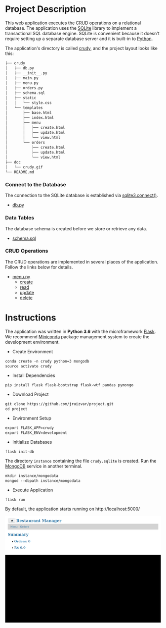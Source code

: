 # Project Description
This web application executes the [CRUD](https://en.wikipedia.org/wiki/Create,_read,_update_and_delete) operations on a relational database. The application uses the [SQLite](https://sqlite.org/about.html) library to implement a transactional SQL database engine. SQLite is convenient because it doesn't require setting up a separate database server and it is built-in to [Python](https://www.python.org/).

The application's directory is called [crudy](crudy), and the project layout looks like this:
```
├── crudy
│   ├── db.py
│   ├── __init__.py
│   ├── main.py
│   ├── menu.py
│   ├── orders.py
│   ├── schema.sql
│   ├── static
│   │   └── style.css
│   └── templates
│       ├── base.html
│       ├── index.html
│       ├── menu
│       │   ├── create.html
│       │   ├── update.html
│       │   └── view.html
│       └── orders
│           ├── create.html
│           ├── update.html
│           └── view.html
├── doc
│   └── crudy.gif
└── README.md
```

### Connect to the Database
The connection to the SQLite database is established via [sqlite3.connect()](https://docs.python.org/3/library/sqlite3.html#sqlite3.connect). 

- [db.py](crudy/db.py#L10-L13)

### Data Tables
The database schema is created before we store or retrieve any data.

- [schema.sql](crudy/schema.sql)

### CRUD Operations
The CRUD operations are implemented in several places of the application. Follow the links below for details.

- [menu.py](crudy/menu.py)
  - [create](https://github.com/jruizvar/project/blob/master/crudy/menu.py#L32)
  - [read](https://github.com/jruizvar/project/blob/master/crudy/menu.py#L21)
  - [update](https://github.com/jruizvar/project/blob/master/crudy/menu.py#L49)
  - [delete](https://github.com/jruizvar/project/blob/master/crudy/menu.py#L61)

# Instructions
The application was written in **Python 3.6** with the microframework [Flask](http://flask.pocoo.org). We recommend [Miniconda](https://conda.io/miniconda.html) package management system to create the development environment.

- Create Environment
```
conda create -n crudy python=3 mongodb
source activate crudy
```

- Install Dependencies

```
pip install flask flask-bootstrap flask-wtf pandas pymongo
``` 

- Download Project
```
git clone https://github.com/jruizvar/project.git
cd project
```

- Environment Setup
```
export FLASK_APP=crudy
export FLASK_ENV=development
```

- Initialize Databases
```
flask init-db
```
The directory `instance` containing the file `crudy.sqlite` is created.
Run the [MongoDB](http://api.mongodb.com/python/current/tutorial.html) service in another terminal.
```
mkdir instance/mongodata
mongod --dbpath instance/mongodata
```

- Execute Application
```
flask run
```

By default, the application starts running on http://localhost:5000/

![](doc/crudy.gif)
